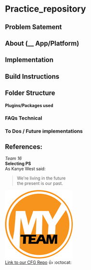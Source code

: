 # Practice_repository

## Problem Satement

## About (__ App/Platform)

## Implementation

## Build Instructions

## Folder Structure

#### Plugins/Packages used

### FAQs Technical

### To Dos / Future implementations
## References: 

*Team 16* <br/>
**Selecting PS**<br/>
As Kanye West said:
>We're living in the future<br/>
>the present is our past.<br/>

![Team Logo](/try.png)<br/>
[Link to our CFG Repo](https://github.com/CFGIndia20/team-16)
:+1: :octocat:
